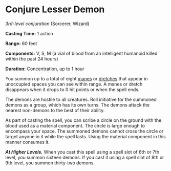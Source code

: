 # Conjure Lesser Demon
*3rd-level conjuration* (Sorcerer, Wizard)

**Casting Time:** 1 action

**Range:** 60 feet

**Components:** V, S, M (a vial of blood from an intelligent humanoid killed within the past 24 hours)

**Duration:** Concentration, up to 1 hour

You summon up to a total of eight [manes](/Creatures/Demon-Mane.md) or [dretches](/Creatures/Demon-Dretch.md) that appear in unoccupied spaces you can see within range. A manes or dretch disappears when it drops to 0 hit points or when the spell ends.

The demons are hostile to all creatures. Roll initiative for the summoned demons as a group, which has its own turns. The demons attack the nearest non-demons to the best of their ability.

As part of casting the spell, you can scribe a circle on the ground with the blood used as a material component. The circle is large enough to encompass your space. The summoned demons cannot cross the circle or target anyone in it while the spell lasts. Using the material component in this manner consumes it.

***At Higher Levels.*** When you cast this spell using a spell slot of 6th or 7th level, you summon sixteen demons. If you cast it using a spell slot of 8th or 9th level, you summon thirty-two demons.